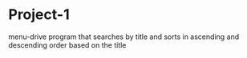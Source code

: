 # Project-1
menu-drive program that searches by title and sorts in ascending and descending order based on the title 
